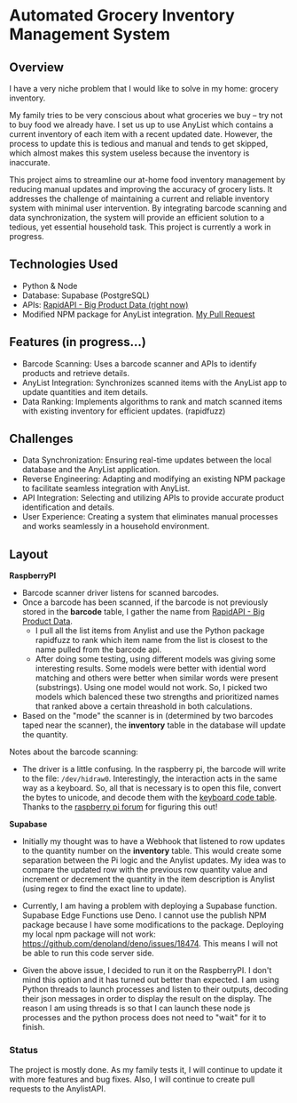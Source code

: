 # Automated Grocery Inventory Management System

## Overview

I have a very niche problem that I would like to solve in my home: grocery inventory.

My family tries to be very conscious about what groceries we buy – try not to buy food we already have. I set us up to use AnyList which contains a current inventory of each item with a recent updated date. However, the process to update this is tedious and manual and tends to get skipped, which almost makes this system useless because the inventory is inaccurate.

This project aims to streamline our at-home food inventory management by reducing manual updates and improving the accuracy of grocery lists. It addresses the challenge of maintaining a current and reliable inventory system with minimal user intervention. By integrating barcode scanning and data synchronization, the system will provide an efficient solution to a tedious, yet essential household task. This project is currently a work in progress.

## Technologies Used
* Python & Node
* Database: Supabase (PostgreSQL)
* APIs: [RapidAPI - Big Product Data (right now)](https://rapidapi.com/bigproductdata/api/big-product-data)
* Modified NPM package for AnyList integration. [My Pull Request](https://github.com/codetheweb/anylist/pull/46)

## Features (in progress...)
* Barcode Scanning: Uses a barcode scanner and APIs to identify products and retrieve details.
* AnyList Integration: Synchronizes scanned items with the AnyList app to update quantities and item details.
* Data Ranking: Implements algorithms to rank and match scanned items with existing inventory for efficient updates. (rapidfuzz)

## Challenges
* Data Synchronization: Ensuring real-time updates between the local database and the AnyList application.
* Reverse Engineering: Adapting and modifying an existing NPM package to facilitate seamless integration with AnyList.
* API Integration: Selecting and utilizing APIs to provide accurate product identification and details.
* User Experience: Creating a system that eliminates manual processes and works seamlessly in a household environment.

## Layout
**RaspberryPI**
* Barcode scanner driver listens for scanned barcodes.
* Once a barcode has been scanned, if the barcode is not previously stored in the **barcode** table, I gather the name from [RapidAPI - Big Product Data](https://rapidapi.com/bigproductdata/api/big-product-data).
  * I pull all the list items from Anylist and use the Python package rapidfuzz to rank which item name from the list is closest to the name pulled from the barcode api.
  * After doing some testing, using different models was giving some interesting results. Some models were better with idential word matching and others were better when similar words were present (substrings). Using one model would not work. So, I picked two models which balenced these two strengths and prioritized names that ranked above a certain threashold in both calculations.
* Based on the "mode" the scanner is in (determined by two barcodes taped near the scanner), the **inventory** table in the database will update the quantity.

Notes about the barcode scanning:
* The driver is a little confusing. In the raspberry pi, the barcode will write to the file: `/dev/hidraw0`. Interestingly, the interaction acts in the same way as a keyboard. So, all that is necessary is to open this file, convert the bytes to unicode, and decode them with the [keyboard code table](https://source.android.com/docs/core/interaction/input/keyboard-devices#hid-keyboard-and-keypad-page-0x07). Thanks to the [raspberry pi forum](https://forums.raspberrypi.com/viewtopic.php?f=45&t=55100%22%22%22) for figuring this out!

**Supabase**
* Initially my thought was to have a Webhook that listened to row updates to the quantity number on the **inventory** table. This would create some separation between the Pi logic and the Anylist updates. My idea was to compare the updated row with the previous row quantity value and increment or decrement the quantity in the item description is Anylist (using regex to find the exact line to update).

* Currently, I am having a problem with deploying a Supabase function. Supabase Edge Functions use Deno. I cannot use the publish NPM package because I have some modifications to the package. Deploying my local npm package will not work: https://github.com/denoland/deno/issues/18474. This means I will not be able to run this code server side.
* Given the above issue, I decided to run it on the RaspberryPI. I don't mind this option and it has turned out better than expected. I am using Python threads to launch processes and listen to their outputs, decoding their json messages in order to display the result on the display. The reason I am using threads is so that I can launch these node js processes and the python process does not need to "wait" for it to finish.

### Status
The project is mostly done. As my family tests it, I will continue to update it with more features and bug fixes. Also, I will continue to create pull requests to the AnylistAPI.
